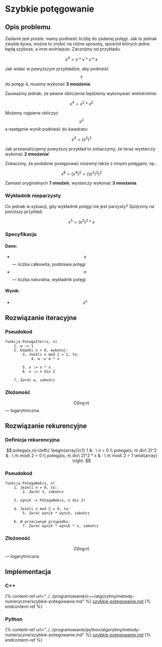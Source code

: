 # Szybkie potęgowanie

## Opis problemu

Zadanie jest proste: mamy podnieść liczbę do zadanej potęgi. Jak to jednak zwykle bywa, można to zrobić na różne sposoby, spośród których jedne będą szybsze, a inne wolniejsze. Zacznijmy od przykładu.

$$
x^4=x*x*x*x
$$

Jak widać w powyższym przykładzie, aby podnieść $$x$$ do potęgi 4, musimy wykonać **3 mnożenia**.

Zauważmy jednak, że pewne obliczenia będziemy wykonywać wielokrotnie:

$$
x^4=x^2*x^2
$$

Możemy najpierw obliczyć $$x^2$$ a następnie wynik podnieść do kwadratu:

$$
x^4=(x^2)^2
$$

Jak przeanalizujemy powyższy przykład to zobaczymy, że teraz wystarczy wykonać **2 mnożenia**!

Zobaczmy, że podobnie postępować możemy także z innymi potęgami, np.:

$$
x^8=(x^4)^2=((x^2)^2)^2
$$

Zamiast oryginalnych **7 mnożeń**, wystarczy wykonać **3 mnożenia**.

### Wykładnik nieparzysty

Co jednak w sytuacji, gdy wykładnik potęgi nie jest parzysty? Spójrzmy na poniższy przykład:

$$
x^5=(x^2)^2*x
$$

### Specyfikacja

#### Dane:

* $$x$$ — liczba całkowita, podstawa potęgi
* $$n$$ — liczba naturalna, wykładnik potęgi

#### Wynik:

* $$x^n$$

## Rozwiązanie iteracyjne

### Pseudokod

```
funkcja PotegaIter(x, n)
    1. w := 1
    2. Dopóki n > 0, wykonuj:
        3. Jeżeli n mod 2 = 1, to:
            4. w := w * x
        
        5. x := x * x
        6. n := n div 2
    
    7. Zwróć w, zakończ
```

### Złożoność

$$O(\log{n})$$ — logarytmiczna

## Rozwiązanie rekurencyjne

### Definicja rekurencyjna

$$
potega(x,n)=\left\{ \begin{array}{c1}
1 & : \ n = 0 \\
potega(x, n\ div\ 2)^2 & : \ n\ mod\ 2 = 0 \\
potega(x, n\ div\ 2)^2 * x & : \ n\ mod\ 2 = 1
\end{array} \right.
$$

### Pseudokod

```
funkcja PotegaRek(x, n)
    1. Jeżeli n = 0, to:
        2. Zwróć 1, zakończ
    
    3. wynik := PotegaRek(x, n div 2)

    4. Jeżeli n mod 2 = 0, to:
        5. Zwróć wynik * wynik, zakończ
    
    6. W przeciwnym przypadku:
        7. Zwróć wynik * wynik * x, zakończ
```

### Złożoność

$$O(\log{n})$$ — logarytmiczna

## Implementacja

### C++

{% content-ref url="../../programowanie/c++/algorytmy/metody-numeryczne/szybkie-potegowanie.md" %}
[szybkie-potegowanie.md](../../programowanie/c++/algorytmy/metody-numeryczne/szybkie-potegowanie.md)
{% endcontent-ref %}

### Python

{% content-ref url="../../programowanie/python/algorytmy/metody-numeryczne/szybkie-potegowanie.md" %}
[szybkie-potegowanie.md](../../programowanie/python/algorytmy/metody-numeryczne/szybkie-potegowanie.md)
{% endcontent-ref %}
